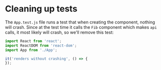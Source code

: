 # Cleaning up tests

The `App.test.js` file runs a test that when creating the component, nothing will crash. Since at the test time it calls the `Fib` component which makes `api` calls, it most likely will crash, so we'll remove this test:

```js
import React from 'react';
import ReactDOM from 'react-dom';
import App from './App';

it('renders without crashing', () => {
});

```

